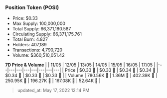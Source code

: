 
  ### Position Token (POSI)
  - Price: $0.33
  - Max Supply: 100,000,000
  - Total Supply: 66,371,180.587
  - Circulating Supply: 66,371,175.761
  - Total Burn: 4.827
  - Holders: 407,189
  - Transactions: 4,790,720
  - Volume: $360,510,051.42

  **7D Price & Volume**
  | | 11&#x2F;05 | 12&#x2F;05 | 13&#x2F;05 | 14&#x2F;05 | 15&#x2F;05 | 16&#x2F;05 | 17&#x2F;05 |
  |---|---|---|---|---|---|---|---|
  | Price | $0.33 🔻 | $0.33 🚀 | $0.34 🚀 | $0.34 🔻 | $0.34 🚀 | $0.33 🔻 | $0.33 🚀 |
  | Volume | 780.56K 🚀 | 1.36M 🚀 | 402.39K 🔻 | 250.95K 🔻 | 196.27K 🔻 | 167.08K 🔻 | 52.64K 🔻 |

  > updated_at: May 17, 2022 12:14 PM
